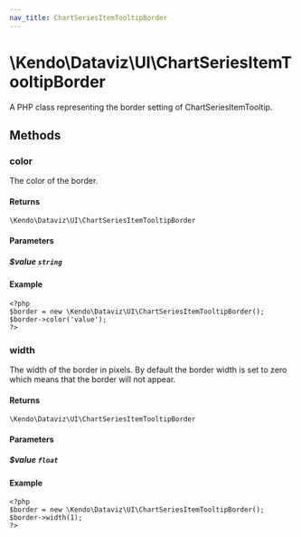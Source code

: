 ```yaml
---
nav_title: ChartSeriesItemTooltipBorder
---
```


# \Kendo\Dataviz\UI\ChartSeriesItemTooltipBorder

A PHP class representing the border setting of ChartSeriesItemTooltip.


## Methods

### color
The color of the border.

#### Returns
`\Kendo\Dataviz\UI\ChartSeriesItemTooltipBorder`

#### Parameters

##### $value `string`



#### Example 
    <?php
    $border = new \Kendo\Dataviz\UI\ChartSeriesItemTooltipBorder();
    $border->color('value');
    ?>

### width
The width of the border in pixels. By default the border width is set to zero which means that the border will not appear.

#### Returns
`\Kendo\Dataviz\UI\ChartSeriesItemTooltipBorder`

#### Parameters

##### $value `float`



#### Example 
    <?php
    $border = new \Kendo\Dataviz\UI\ChartSeriesItemTooltipBorder();
    $border->width(1);
    ?>

